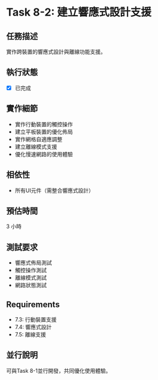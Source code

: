 # Task 8-2: 建立響應式設計支援

## 任務描述

實作跨裝置的響應式設計與離線功能支援。

## 執行狀態

- [x] 已完成

## 實作細節

- 實作行動裝置的觸控操作
- 建立平板裝置的優化佈局
- 實作網格自適應調整
- 建立離線模式支援
- 優化慢速網路的使用體驗

## 相依性

- 所有UI元件（需整合響應式設計）

## 預估時間

3 小時

## 測試要求

- 響應式佈局測試
- 觸控操作測試
- 離線模式測試
- 網路狀態測試

## Requirements

- 7.3: 行動裝置支援
- 7.4: 響應式設計
- 7.5: 離線支援

## 並行說明

可與Task 8-1並行開發，共同優化使用體驗。
